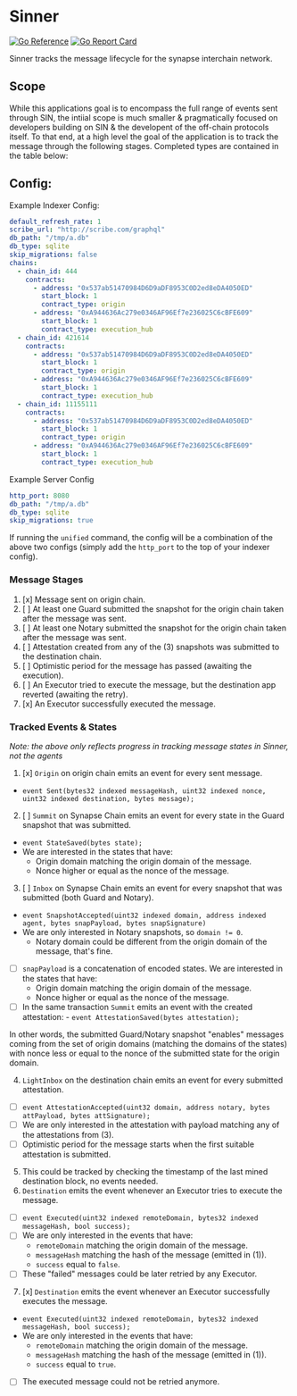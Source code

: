# Sinner
[![Go Reference](https://pkg.go.dev/badge/github.com/synapsecns/sanguine/services/sinner.svg)](https://pkg.go.dev/github.com/synapsecns/sanguine/services/sinner)
[![Go Report Card](https://goreportcard.com/badge/github.com/synapsecns/sanguine/services/sinner)](https://goreportcard.com/report/github.com/synapsecns/sanguine/services/sinner)

Sinner tracks the message lifecycle for the synapse interchain network.

## Scope

While this applications goal is to encompass the full range of events sent through SIN, the intiial scope is much smaller & pragmatically focused on developers building on SIN & the developent of the off-chain protocols itself. To that end, at a high level the goal of the application is to track the message through the following stages. Completed types are contained in the table below:

## Config:

Example Indexer Config:

```yaml
default_refresh_rate: 1
scribe_url: "http://scribe.com/graphql"
db_path: "/tmp/a.db"
db_type: sqlite
skip_migrations: false
chains:
  - chain_id: 444
    contracts:
      - address: "0x537ab51470984D6D9aDF8953C0D2ed8eDA4050ED"
        start_block: 1
        contract_type: origin
      - address: "0xA944636Ac279e0346AF96Ef7e236025C6cBFE609"
        start_block: 1
        contract_type: execution_hub
  - chain_id: 421614
    contracts:
      - address: "0x537ab51470984D6D9aDF8953C0D2ed8eDA4050ED"
        start_block: 1
        contract_type: origin
      - address: "0xA944636Ac279e0346AF96Ef7e236025C6cBFE609"
        start_block: 1
        contract_type: execution_hub
  - chain_id: 11155111
    contracts:
      - address: "0x537ab51470984D6D9aDF8953C0D2ed8eDA4050ED"
        start_block: 1
        contract_type: origin
      - address: "0xA944636Ac279e0346AF96Ef7e236025C6cBFE609"
        start_block: 1
        contract_type: execution_hub
```

Example Server Config

  ```yaml
http_port: 8080
db_path: "/tmp/a.db"
db_type: sqlite
skip_migrations: true
  ```

If running the `unified` command, the config will be a combination of the above two configs (simply add the `http_port` to the top of your indexer config).
### **Message Stages**

1. [x] Message sent on origin chain.
2. [ ] At least one Guard submitted the snapshot for the origin chain taken after the message was sent.
3. [ ] At least one Notary submitted the snapshot for the origin chain taken after the message was sent.
4. [ ] Attestation created from any of the (3) snapshots was submitted to the destination chain.
5. [ ] Optimistic period for the message has passed (awaiting the execution).
6. [ ] An Executor tried to execute the message, but the destination app reverted (awaiting the retry).
7. [x] An Executor successfully executed the message.


### **Tracked Events & States**

_Note: the above only reflects progress in tracking message states in Sinner, not the agents_

1. [x] `Origin` on origin chain emits an event for every sent message.
  * `event Sent(bytes32 indexed messageHash, uint32 indexed nonce, uint32 indexed destination, bytes message);`
2. [ ] `Summit` on Synapse Chain emits an event for every state in the Guard snapshot that was submitted.
  * `event StateSaved(bytes state);`
  * We are interested in the states that have:
    * Origin domain matching the origin domain of the message.
    * Nonce higher or equal as the nonce of the message.
3. [ ] `Inbox` on Synapse Chain emits an event for every snapshot that was submitted (both Guard and Notary).
  * `event SnapshotAccepted(uint32 indexed domain, address indexed agent, bytes snapPayload, bytes snapSignature)`
  * We are only interested in Notary snapshots, so `domain != 0`.
    * Notary domain could be different from the origin domain of the message, that's fine.
  * [ ] `snapPayload` is a concatenation of encoded states. We are interested in the states that have:
    * Origin domain matching the origin domain of the message.
    * Nonce higher or equal as the nonce of the message.
  * [ ] In the same transaction <code>Summit</code> emits an event with the created attestation: - <code>event AttestationSaved(bytes attestation);</code>

   In other words, the submitted Guard/Notary snapshot "enables" messages coming from the set of origin domains (matching the domains of the states) with nonce less or equal to the nonce of the submitted state for the origin domain.

4. `LightInbox` on the destination chain emits an event for every submitted attestation.
  * [ ] `event AttestationAccepted(uint32 domain, address notary, bytes attPayload, bytes attSignature);`
  * [ ] We are only interested in the attestation with payload matching any of the attestations from (3).
  * [ ] Optimistic period for the message starts when the first suitable attestation is submitted.
5. This could be tracked by checking the timestamp of the last mined destination block, no events needed.
6. `Destination` emits the event whenever an Executor tries to execute the message.
  * [ ] `event Executed(uint32 indexed remoteDomain, bytes32 indexed messageHash, bool success);`
  * [ ] We are only interested in the events that have:
    * `remoteDomain` matching the origin domain of the message.
    * `messageHash` matching the hash of the message (emitted in (1)).
    * `success` equal to `false`.
  * [ ] These "failed" messages could be later retried by any Executor.
7. [x] `Destination` emits the event whenever an Executor successfully executes the message.
  * `event Executed(uint32 indexed remoteDomain, bytes32 indexed messageHash, bool success);`
  * We are only interested in the events that have:
    * `remoteDomain` matching the origin domain of the message.
    * `messageHash` matching the hash of the message (emitted in (1)).
    * `success` equal to `true`.
  * [ ] The executed message could not be retried anymore.

